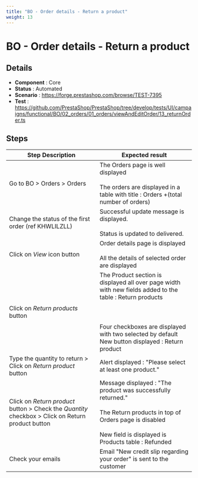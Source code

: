```yaml
---
title: "BO - Order details - Return a product"
weight: 13
---
```


# BO - Order details - Return a product
## Details
* **Component** : Core
* **Status** : Automated
* **Scenario** : https://forge.prestashop.com/browse/TEST-7395
* **Test** : https://github.com/PrestaShop/PrestaShop/tree/develop/tests/UI/campaigns/functional/BO/02_orders/01_orders/viewAndEditOrder/13_returnOrder.ts

## Steps
| Step Description | Expected result |
| ----- | ----- |
| Go to BO > Orders > Orders | The Orders page is well displayed<br><br>The orders are displayed in a table with title : Orders +(total number of orders) |
| Change the status of the first order (ref KHWLILZLL) | Successful update message is displayed.<br><br>Status is updated to delivered. |
| Click on *View* icon button | Order details page is displayed<br><br>All the details of selected order are displayed |
| Click on *Return products* button | The Product section is displayed all over page width with new fields added to the table : Return products<br><br><br><br>Four checkboxes are displayed with two selected by default<br>New button displayed : Return product |
| Type the quantity to return > Click on *Return product* button | Alert displayed : "Please select at least one product." |
| Click on *Return product* button > Check the *Quantity* checkbox > Click on Return product button | Message displayed : "The product was successfully returned."<br><br>The Return products in top of Orders page is disabled<br><br>New field is displayed is Products table : Refunded |
| Check your emails | Email "New credit slip regarding your order" is sent to the customer |
